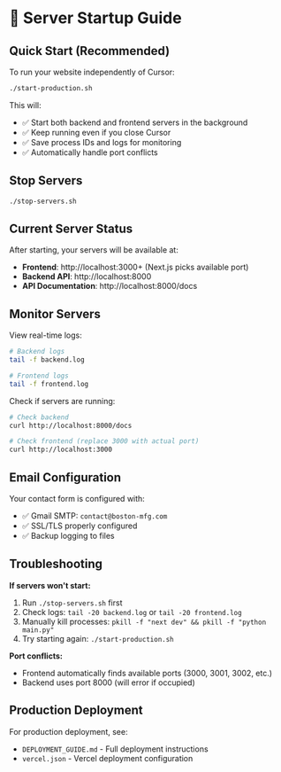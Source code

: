 # 🚀 Server Startup Guide

## Quick Start (Recommended)

To run your website independently of Cursor:

```bash
./start-production.sh
```

This will:
- ✅ Start both backend and frontend servers in the background
- ✅ Keep running even if you close Cursor
- ✅ Save process IDs and logs for monitoring
- ✅ Automatically handle port conflicts

## Stop Servers

```bash
./stop-servers.sh
```

## Current Server Status

After starting, your servers will be available at:
- **Frontend**: http://localhost:3000+ (Next.js picks available port)
- **Backend API**: http://localhost:8000
- **API Documentation**: http://localhost:8000/docs

## Monitor Servers

View real-time logs:
```bash
# Backend logs
tail -f backend.log

# Frontend logs  
tail -f frontend.log
```

Check if servers are running:
```bash
# Check backend
curl http://localhost:8000/docs

# Check frontend (replace 3000 with actual port)
curl http://localhost:3000
```

## Email Configuration

Your contact form is configured with:
- ✅ Gmail SMTP: `contact@boston-mfg.com`
- ✅ SSL/TLS properly configured
- ✅ Backup logging to files

## Troubleshooting

**If servers won't start:**
1. Run `./stop-servers.sh` first
2. Check logs: `tail -20 backend.log` or `tail -20 frontend.log`
3. Manually kill processes: `pkill -f "next dev" && pkill -f "python main.py"`
4. Try starting again: `./start-production.sh`

**Port conflicts:**
- Frontend automatically finds available ports (3000, 3001, 3002, etc.)
- Backend uses port 8000 (will error if occupied)

## Production Deployment

For production deployment, see:
- `DEPLOYMENT_GUIDE.md` - Full deployment instructions
- `vercel.json` - Vercel deployment configuration

